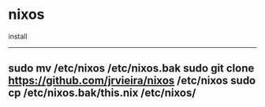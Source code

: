 # nixos


install

----
sudo mv /etc/nixos /etc/nixos.bak
sudo git clone https://github.com/jrvieira/nixos /etc/nixos
sudo cp /etc/nixos.bak/this.nix /etc/nixos/
----
